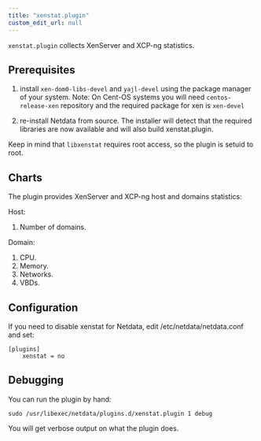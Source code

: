 ```yaml
---
title: "xenstat.plugin"
custom_edit_url: null
---
```




`xenstat.plugin` collects XenServer and XCP-ng statistics.

## Prerequisites

1.  install `xen-dom0-libs-devel` and `yajl-devel` using the package manager of your system.
    Note: On Cent-OS systems you will need `centos-release-xen` repository and the required package for xen is `xen-devel`

2.  re-install Netdata from source. The installer will detect that the required libraries are now available and will also build xenstat.plugin.

Keep in mind that `libxenstat` requires root access, so the plugin is setuid to root.

## Charts

The plugin provides XenServer and XCP-ng host and domains statistics:

Host:

1.  Number of domains.

Domain:

1.  CPU.
2.  Memory.
3.  Networks.
4.  VBDs.

## Configuration

If you need to disable xenstat for Netdata, edit /etc/netdata/netdata.conf and set:

```
[plugins]
    xenstat = no
```

## Debugging

You can run the plugin by hand:

```
sudo /usr/libexec/netdata/plugins.d/xenstat.plugin 1 debug
```

You will get verbose output on what the plugin does.


